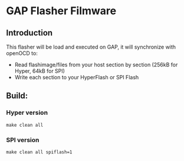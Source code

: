 # GAP Flasher Filmware

## Introduction

This flasher will be load and executed on GAP, it will synchronize with openOCD to:

* Read flashimage/files from your host section by section (256kB for Hyper, 64kB for SPI)
* Write each section to your HyperFlash or SPI Flash

## Build:

### Hyper version

~~~~~shell
make clean all 
~~~~~

### SPI version

~~~~~shell
make clean all spiflash=1 
~~~~~
